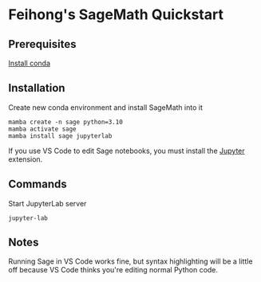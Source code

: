 # Feihong's SageMath Quickstart

## Prerequisites

[Install conda](https://github.com/feihong/conda-quickstart)

## Installation

Create new conda environment and install SageMath into it

    mamba create -n sage python=3.10
    mamba activate sage
    mamba install sage jupyterlab

If you use VS Code to edit Sage notebooks, you must install the [Jupyter](https://marketplace.visualstudio.com/items?itemName=ms-toolsai.jupyter) extension.

## Commands

Start JupyterLab server

    jupyter-lab

## Notes

Running Sage in VS Code works fine, but syntax highlighting will be a little off because VS Code thinks you're editing normal Python code.
